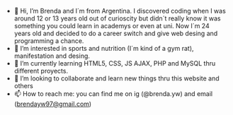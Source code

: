 - 👋 Hi, I’m Brenda and I´m from Argentina. I discovered coding when I was around 12 or 13 years old out of curioscity but didn´t really know it was something you could learn in academys or even at uni. Now I´m 24 years old and decided to do a career switch and give web desing and programming a chance.
- 👀 I’m interested in sports and nutrition (I´m kind of a gym rat), manifestation and desing.
- 🌱 I’m currently learning HTML5, CSS, JS AJAX, PHP and MySQL thru different proyects.
- 💞️ I’m looking to collaborate and learn new things thru this website and others
- 📫 How to reach me: you can find me on ig (@brenda.yw) and email (brendayw97@gmail.com)

<!---
brendayw/brendayw is a ✨ special ✨ repository because its `README.md` (this file) appears on your GitHub profile.
You can click the Preview link to take a look at your changes.
--->
